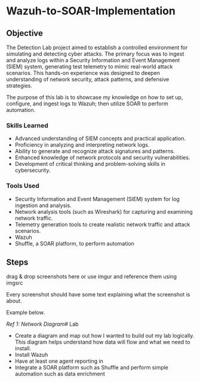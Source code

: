 # Wazuh-to-SOAR-Implementation

## Objective

The Detection Lab project aimed to establish a controlled environment for simulating and detecting cyber attacks. The primary focus was to ingest and analyze logs within a Security Information and Event Management (SIEM) system, generating test telemetry to mimic real-world attack scenarios. This hands-on experience was designed to deepen understanding of network security, attack patterns, and defensive strategies.

The purpose of this lab is to showcase my knowledge on how to set up, configure, and ingest logs to Wazuh; then utilize SOAR to perform automation. 

### Skills Learned

- Advanced understanding of SIEM concepts and practical application.
- Proficiency in analyzing and interpreting network logs.
- Ability to generate and recognize attack signatures and patterns.
- Enhanced knowledge of network protocols and security vulnerabilities.
- Development of critical thinking and problem-solving skills in cybersecurity.

### Tools Used

- Security Information and Event Management (SIEM) system for log ingestion and analysis.
- Network analysis tools (such as Wireshark) for capturing and examining network traffic.
- Telemetry generation tools to create realistic network traffic and attack scenarios.
- Wazuh
- Shuffle, a SOAR platform, to perform automation

## Steps
drag & drop screenshots here or use imgur and reference them using imgsrc

Every screenshot should have some text explaining what the screenshot is about.

Example below.

*Ref 1: Network Diagram*# Lab

- Create a diagram and map out how I wanted to build out my lab logically. This diagram helps understand how data will flow and what we need to install.  
- Install Wazuh
- Have at least one agent reporting in
- Integrate a SOAR platform such as Shuffle and perform simple automation such as data enrichment
